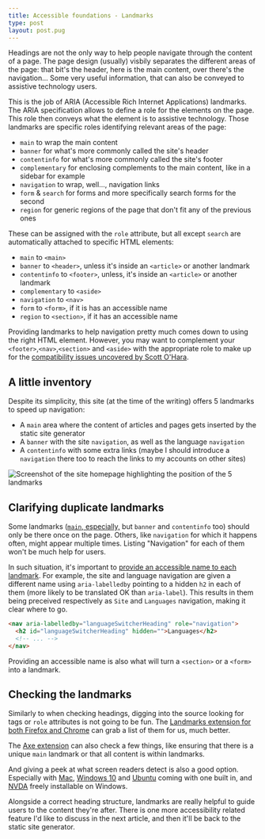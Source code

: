 ```yaml
---
title: Accessible foundations - Landmarks
type: post
layout: post.pug
---
```

Headings are not the only way to help people navigate through the content of a page. The page design (usually) visbily separates the different areas of the page: that bit's the header, here is the main content, over there's the navigation... Some very useful information, that can also be conveyed to assistive technology users.

This is the job of ARIA (Accessible Rich Internet Applications) landmarks. The ARIA specification allows to define a role for the elements on the page. This role then conveys what the element is to assistive technology. Those landmarks are specific roles identifying relevant areas of the page:

- `main` to wrap the main content
- `banner` for what's more commonly called the site's header
- `contentinfo` for what's more commonly called the site's footer
- `complementary` for enclosing complements to the main content, like in a sidebar for example
- `navigation` to wrap, well..., navigation links
- `form` & `search` for forms and more specifically search forms for the second
- `region` for generic regions of the page that don't fit any of the previous ones

These can be assigned with the `role` attribute, but all except `search` are automatically attached to specific HTML elements:

- `main` to `<main>` 
- `banner` to `<header>`, unless it's inside an `<article>` or another landmark
- `contentinfo` to `<footer>`, unless, it's inside an `<article>` or another landmark
- `complementary` to `<aside>`
- `navigation` to `<nav>`
- `form` to `<form>`, if it is has an accessible name
- `region` to `<section>`, if it has an accessible name

Providing landmarks to help navigation pretty much comes down to using the right HTML element. However, you may want to complement your `<footer>`,`<nav>`,`<section>` and `<aside>` with the appropriate role to make up for the [compatibility issues uncovered by Scott O'Hara][landmark-compatibility].

A little inventory
---

Despite its simplicity, this site (at the time of the writing) offers 5 landmarks to speed up navigation:

- A `main` area where the content of articles and pages gets inserted by the static site generator
- A `banner` with the site `navigation`, as well as the language `navigation`
- A `contentinfo` with some extra links (maybe I should introduce a `navigation` there too to reach the links to my accounts on other sites)

<img src="/media/romaricpascal-homepage-landmarks.png" alt="Screenshot of the site homepage highlighting the position of the 5 landmarks">

Clarifying duplicate landmarks
---

Some landmarks ([`main`, especially,][only-one-main] but `banner` and `contentinfo` too) should only be there once on the page. Others, like `navigation` for which it happens often, might appear multiple times. Listing "Navigation" for each of them won't be much help for users.

In such situation, it's important to [provide an accessible name to each landmark][provide-accessible-name]. For example, the site and language navigation are given a different name using `aria-labelledby` pointing to a hidden `h2` in each of them (more likely to be translated OK than `aria-label`). This results in them being preceived respectively as `Site` and `Languages` navigation, making it clear where to go.

```html
<nav aria-labelledby="languageSwitcherHeading" role="navigation">
  <h2 id="languageSwitcherHeading" hidden="">Languages</h2>
  <!-- ... -->
</nav>
```

Providing an accessible name is also what will turn a `<section>` or a `<form>` into a landmark.

Checking the landmarks
---

Similarly to when checking headings, digging into the source looking for tags or `role` attributes is not going to be fun. The [Landmarks extension for both Firefox and Chrome][landmarks-extension] can grab a list of them for us, much better.

The [Axe extension][axe] can also check a few things, like ensuring that there is a unique `main` landmark or that all content is within landmarks.

And giving a peek at what screen readers detect is also a good option. Especially with [Mac][voiceover], [Windows 10][narrator] and [Ubuntu][orca] coming with one built in, and [NVDA][nvda] freely installable on Windows.

Alongside a correct heading structure, landmarks are really helpful to guide users to the content they're after. There is one more accessibility related feature I'd like to discuss in the next article, and then it'll be back to the static site generator.

[landmark-compatibility]: https://www.scottohara.me/blog/2019/04/05/landmarks-exposed.html
[only-one-main]: https://dequeuniversity.com/rules/axe/3.5/landmark-one-main
[provide-accessible-name]: https://adrianroselli.com/2020/01/my-priority-of-methods-for-labeling-a-control.html
[landmarks-extension]: http://matatk.agrip.org.uk/landmarks/
[axe]: https://www.deque.com/axe/
[voiceover]: https://help.apple.com/voiceover/mac/
[narrator]: https://support.microsoft.com/en-us/help/22798/windows-10-complete-guide-to-narrator
[orca]: https://help.gnome.org/users/orca/stable/index.html.en
[nvda]: https://www.nvaccess.org/download/
